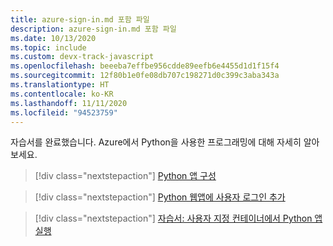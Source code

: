 ```yaml
---
title: azure-sign-in.md 포함 파일
description: azure-sign-in.md 포함 파일
ms.date: 10/13/2020
ms.topic: include
ms.custom: devx-track-javascript
ms.openlocfilehash: beeeba7effbe956cdde89eefb6e4455d1d1f15f4
ms.sourcegitcommit: 12f80b1e0fe08db707c198271d0c399c3aba343a
ms.translationtype: HT
ms.contentlocale: ko-KR
ms.lasthandoff: 11/11/2020
ms.locfileid: "94523759"
---
```

자습서를 완료했습니다. Azure에서 Python을 사용한 프로그래밍에 대해 자세히 알아보세요.

> [!div class="nextstepaction"]
> [Python 앱 구성](/azure/app-service/configure-language-python)

> [!div class="nextstepaction"]
> [Python 웹앱에 사용자 로그인 추가](/azure/active-directory/develop/quickstart-v2-python-webapp)

> [!div class="nextstepaction"]
> [자습서: 사용자 지정 컨테이너에서 Python 앱 실행](/azure/app-service/tutorial-custom-container)
